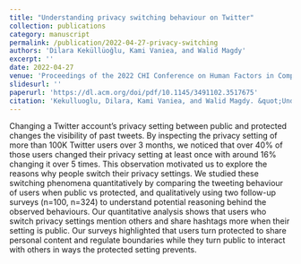 ```yaml
---
title: "Understanding privacy switching behaviour on Twitter"
collection: publications
category: manuscript
permalink: /publication/2022-04-27-privacy-switching
authors: 'Dilara Keküllüoğlu, Kami Vaniea, and Walid Magdy'
excerpt: ''
date: 2022-04-27
venue: 'Proceedings of the 2022 CHI Conference on Human Factors in Computing Systems'
slidesurl: ''
paperurl: 'https://dl.acm.org/doi/pdf/10.1145/3491102.3517675'
citation: 'Kekulluoglu, Dilara, Kami Vaniea, and Walid Magdy. &quot;Understanding privacy switching behaviour on Twitter.&quot; <i>Proceedings of the 2022 CHI Conference on Human Factors in Computing Systems</i>. 2022.'
---
```


Changing a Twitter account’s privacy setting between public and protected changes the visibility of past tweets. By inspecting the privacy setting of more than 100K Twitter users over 3 months, we noticed that over 40% of those users changed their privacy setting at least once with around 16% changing it over 5 times. This observation motivated us to explore the reasons why people switch their privacy settings. We studied these switching phenomena quantitatively by comparing the tweeting behaviour of users when public vs protected, and qualitatively using two follow-up surveys (n=100, n=324) to understand potential reasoning behind the observed behaviours. Our quantitative analysis shows that users who switch privacy settings mention others and share hashtags more when their setting is public. Our surveys highlighted that users turn protected to share personal content and regulate boundaries while they turn public to interact with others in ways the protected setting prevents.
